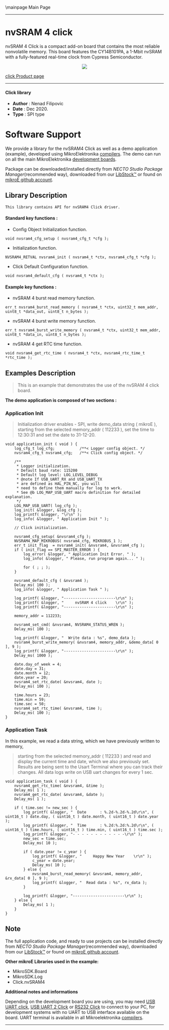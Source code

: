 \mainpage Main Page



---
# nvSRAM 4 click

nvSRAM 4 Click is a compact add-on board that contains the most reliable nonvolatile memory. This board features the CY14B101PA, a 1-Mbit nvSRAM with a fully-featured real-time clock from Cypress Semiconductor.

<p align="center">
  <img src="https://download.mikroe.com/images/click_for_ide/nvsram4_click.png">
</p>

[click Product page](https://www.mikroe.com/nvsram-4-click)

---


#### Click library

- **Author**        : Nenad Filipovic
- **Date**          : Dec 2020.
- **Type**          : SPI type


# Software Support

We provide a library for the nvSRAM4 Click
as well as a demo application (example), developed using MikroElektronika
[compilers](https://www.mikroe.com/necto-studio).
The demo can run on all the main MikroElektronika [development boards](https://www.mikroe.com/development-boards).

Package can be downloaded/installed directly from *NECTO Studio Package Manager*(recommended way), downloaded from our [LibStock&trade;](https://libstock.mikroe.com) or found on [mikroE github account](https://github.com/MikroElektronika/mikrosdk_click_v2/tree/master/clicks).

## Library Description

```
This library contains API for nvSRAM4 Click driver.
```

#### Standard key functions :

- Config Object Initialization function.
```
void nvsram4_cfg_setup ( nvsram4_cfg_t *cfg );
```

- Initialization function.
```
NVSRAM4_RETVAL nvsram4_init ( nvsram4_t *ctx, nvsram4_cfg_t *cfg );
```

- Click Default Configuration function.
```
void nvsram4_default_cfg ( nvsram4_t *ctx );
```

#### Example key functions :

- nvSRAM 4 burst read memory function.
```
err_t nvsram4_burst_read_memory ( nvsram4_t *ctx, uint32_t mem_addr, uint8_t *data_out, uint8_t n_bytes );
```

- nvSRAM 4 burst write memory function.
```
err_t nvsram4_burst_write_memory ( nvsram4_t *ctx, uint32_t mem_addr, uint8_t *data_in, uint8_t n_bytes );
```

- nvSRAM 4 get RTC time function.
```
void nvsram4_get_rtc_time ( nvsram4_t *ctx, nvsram4_rtc_time_t *rtc_time );
```

## Examples Description

> This is an example that demonstrates the use of the nvSRAM 4 click board.

**The demo application is composed of two sections :**

### Application Init

> Initialization driver enables - SPI, 
> write demo_data string ( mikroE ), starting from the selected memory_addr ( 112233 ), 
> set the time to 12:30:31 and set the date to 31-12-20.

```
void application_init ( void ) {
    log_cfg_t log_cfg;           /**< Logger config object. */
    nvsram4_cfg_t nvsram4_cfg;   /**< Click config object. */

    /** 
     * Logger initialization.
     * Default baud rate: 115200
     * Default log level: LOG_LEVEL_DEBUG
     * @note If USB_UART_RX and USB_UART_TX 
     * are defined as HAL_PIN_NC, you will 
     * need to define them manually for log to work. 
     * See @b LOG_MAP_USB_UART macro definition for detailed explanation.
     */
    LOG_MAP_USB_UART( log_cfg );
    log_init( &logger, &log_cfg );
    log_printf( &logger, "\r\n" );
    log_info( &logger, " Application Init " );

    // Click initialization.

    nvsram4_cfg_setup( &nvsram4_cfg );
    NVSRAM4_MAP_MIKROBUS( nvsram4_cfg, MIKROBUS_1 );
    err_t init_flag  = nvsram4_init( &nvsram4, &nvsram4_cfg );
    if ( init_flag == SPI_MASTER_ERROR ) {
        log_error( &logger, " Application Init Error. " );
        log_info( &logger, " Please, run program again... " );

        for ( ; ; );
    }

    nvsram4_default_cfg ( &nvsram4 );
    Delay_ms( 100 );
    log_info( &logger, " Application Task " );
    
    log_printf( &logger, "-----------------------\r\n" );
    log_printf( &logger, "     nvSRAM 4 click    \r\n" );
    log_printf( &logger, "-----------------------\r\n" );
    
    memory_addr = 112233;
    
    nvsram4_set_cmd( &nvsram4, NVSRAM4_STATUS_WREN );
    Delay_ms( 100 );
    
    log_printf( &logger, "  Write data : %s", demo_data );
    nvsram4_burst_write_memory( &nvsram4, memory_addr, &demo_data[ 0 ], 9 );
    log_printf( &logger, "-----------------------\r\n" );
    Delay_ms( 1000 );
    
    date.day_of_week = 4;
    date.day = 31;
    date.month = 12;
    date.year = 20;
    nvsram4_set_rtc_date( &nvsram4, date );
    Delay_ms( 100 );
    
    time.hours = 23;
    time.min = 59;
    time.sec = 50;
    nvsram4_set_rtc_time( &nvsram4, time );
    Delay_ms( 100 );
}
```

### Application Task

In this example, we read a data string, which we have previously written to memory, 
> starting from the selected memory_addr ( 112233 ) 
> and read and display the current time and date, which we also previously set.
> Results are being sent to the Usart Terminal where you can track their changes.
> All data logs write on USB uart changes for every 1 sec.

```
void application_task ( void ) {
    nvsram4_get_rtc_time( &nvsram4, &time );
    Delay_ms( 1 );
    nvsram4_get_rtc_date( &nvsram4, &date );
    Delay_ms( 1 );
    
    if ( time.sec != new_sec ) {
        log_printf( &logger, "  Date      : %.2d-%.2d-%.2d\r\n", ( uint16_t ) date.day, ( uint16_t ) date.month, ( uint16_t ) date.year );
        log_printf( &logger, "  Time      : %.2d:%.2d:%.2d\r\n", ( uint16_t ) time.hours, ( uint16_t ) time.min, ( uint16_t ) time.sec );
        log_printf( &logger, "- - - - - - - - - - - -\r\n" );
        new_sec = time.sec;
        Delay_ms( 10 );
        
        if ( date.year != c_year ) {
            log_printf( &logger, "     Happy New Year    \r\n" );
            c_year = date.year;
            Delay_ms( 10 );
        } else {
            nvsram4_burst_read_memory( &nvsram4, memory_addr, &rx_data[ 0 ], 9 );
            log_printf( &logger, "  Read data : %s", rx_data );    
        }
               
        log_printf( &logger, "-----------------------\r\n" );
    } else {
        Delay_ms( 1 );    
    }
}
```

## Note

The full application code, and ready to use projects can be installed directly from *NECTO Studio Package Manager*(recommended way), downloaded from our [LibStock&trade;](https://libstock.mikroe.com) or found on [mikroE github account](https://github.com/MikroElektronika/mikrosdk_click_v2/tree/master/clicks).

**Other mikroE Libraries used in the example:**

- MikroSDK.Board
- MikroSDK.Log
- Click.nvSRAM4

**Additional notes and informations**

Depending on the development board you are using, you may need
[USB UART click](https://www.mikroe.com/usb-uart-click),
[USB UART 2 Click](https://www.mikroe.com/usb-uart-2-click) or
[RS232 Click](https://www.mikroe.com/rs232-click) to connect to your PC, for
development systems with no UART to USB interface available on the board. UART
terminal is available in all Mikroelektronika
[compilers](https://shop.mikroe.com/compilers).

---
